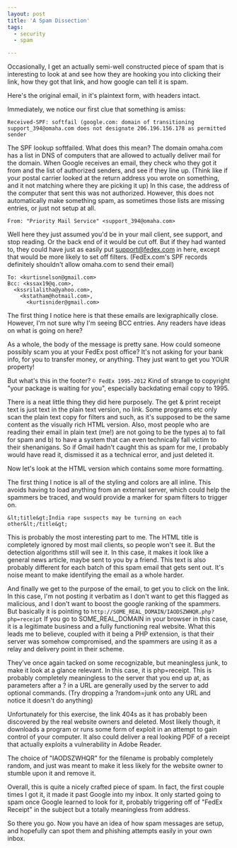 ```yaml
---
layout: post
title: 'A Spam Dissection'
tags:
  - security
  - spam

---
```


Occasionally, I get an actually semi-well constructed piece of spam that is interesting to look at and see how they are hooking you into clicking their link, how they got that link, and how google can tell it is spam.

Here's the original email, in it's plaintext form, with headers intact.

<script src="https://gist.github.com/kurtisnelson/4497245.js?file=plaintext-copy.txt"></script>

Immediately, we notice our first clue that something is amiss:

    Received-SPF: softfail (google.com: domain of transitioning support_394@omaha.com does not designate 206.196.156.178 as permitted sender

The SPF lookup softfailed. What does this mean? The domain omaha.com has a list in DNS of computers that are allowed to actually deliver mail for the domain. When Google receives an email, they check who they got it from and the list of authorized senders, and see if they line up. (Think like if your postal carrier looked at the return address you wrote on something, and it not matching where they are picking it up) In this case, the address of the computer that sent this was not authorized. However, this does not automatically make something spam, as sometimes those lists are missing entries, or just not setup at all.

    From: "Priority Mail Service" <support_394@omaha.com>

Well here they just assumed you'd be in your mail client, see support, and stop reading. Or the back end of it would be cut off. But if they had wanted to, they could have just as easily put support@fedex.com in here, except that would be more likely to set off filters. (FedEx.com's SPF records definitely shouldn't allow omaha.com to send their email)

    To: <kurtisnelson@gmail.com>
    Bcc: <kssax19@q.com>,
      <kssrilalitha@yahoo.com>,
        <kstatham@hotmail.com>,
          <kurtisnider@gmail.com>

The first thing I notice here is that these emails are lexigraphically close. However, I'm not sure why I'm seeing BCC entries. Any readers have ideas on what is going on here?

As a whole, the body of the message is pretty sane. How could someone possibly scam you at your FedEx post office? It's not asking for your bank info, for you to transfer money, or anything. They just want to get you YOUR property!

But what's this in the footer? `© FedEx 1995-2012` Kind of strange to copyright "your package is waiting for you", especially backdating email copy to 1995.

There is a neat little thing they did here purposely. The get &amp; print receipt text is just text in the plain text version, no link. Some programs etc only scan the plain text copy for filters and such, as it's supposed to be the same content as the visually rich HTML version. Also, most people who are reading their email in plain text (me!) are not going to be the types a) to fall for spam and b) to have a system that can even technically fall victim to their shenanigans. So if Gmail hadn't caught this as spam for me, I probably would have read it, dismissed it as a technical error, and just deleted it.

Now let's look at the HTML version which contains some more formatting.

<script src="https://gist.github.com/kurtisnelson/4497245.js?file=html-copy.txt"></script>

The first thing I notice is all of the styling and colors are all inline. This avoids having to load anything from an external server, which could help the spammers be traced, and would provide a marker for spam filters to trigger on.

    &lt;title&gt;India rape suspects may be turning on each other&lt;/title&gt;

This is probably the most interesting part to me. The HTML title is completely ignored by most mail clients, so people won't see it. But the detection algorithms still will see it. In this case, it makes it look like a general news article, maybe sent to you by a friend. This text is also probably different for each batch of this spam email that gets sent out. It's noise meant to make identifying the email as a whole harder.

And finally we get to the purpose of the email, to get you to click on the link. In this case, I'm not posting it verbatim as I don't want to get this flagged as malicious, and I don't want to boost the google ranking of the spammers. But basically it is pointing to `http://SOME_REAL_DOMAIN/IAODSZWHQR.php?php=receipt` If you go to SOME&#95;REAL&#95;DOMAIN in your browser in this case, it is a legitimate business and a fully functioning real website. What this leads me to believe, coupled with it being a PHP extension, is that their server was somehow compromised, and the spammers are using it as a relay and delivery point in their scheme.

They've once again tacked on some recognizable, but meaningless junk, to make it look at a glance relevant. In this case, it is php=receipt. This is probably completely meaningless to the server that you end up at, as parameters after a ? in a URL are generally used by the server to add optional commands. (Try dropping a ?random=junk onto any URL and notice it doesn't do anything)

Unfortunately for this exercise, the link 404s as it has probably been discovered by the real website owners and deleted. Most likely though, it downloads a program or runs some form of exploit in an attempt to gain control of your computer. It also could deliver a real looking PDF of a receipt that actually exploits a vulnerability in Adobe Reader.

The choice of "IAODSZWHQR" for the filename is probably completely random, and just was meant to make it less likely for the website owner to stumble upon it and remove it.

Overall, this is quite a nicely crafted piece of spam. In fact, the first couple times I got it, it made it past Google into my inbox. It only started going to spam once Google learned to look for it, probably triggering off of "FedEx Receipt" in the subject but a totally meaningless from address.

So there you go. Now you have an idea of how spam messages are setup, and hopefully can spot them and phishing attempts easily in your own inbox.


